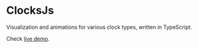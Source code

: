 # ClocksJs
Visualization and animations for various clock types, written in TypeScript.

Check [live demo](https://mrugacz95.github.io/clocks-js/).
